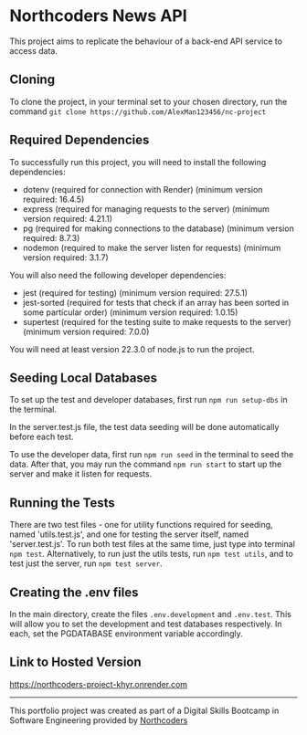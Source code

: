 # Northcoders News API

This project aims to replicate the behaviour of a back-end API service to access data.

## Cloning

To clone the project, in your terminal set to your chosen directory, run the command `git clone https://github.com/AlexMan123456/nc-project`

## Required Dependencies

To successfully run this project, you will need to install the following dependencies:
- dotenv (required for connection with Render) (minimum version required: 16.4.5)
- express (required for managing requests to the server) (minimum version required: 4.21.1)
- pg (required for making connections to the database) (minimum version required: 8.7.3)
- nodemon (required to make the server listen for requests) (minimum version required: 3.1.7)

You will also need the following developer dependencies:
- jest (required for testing) (minimum version required: 27.5.1)
- jest-sorted (required for tests that check if an array has been sorted in some particular order) (minimum version required: 1.0.15)
- supertest (required for the testing suite to make requests to the server) (minimum version required: 7.0.0)

You will need at least version 22.3.0 of node.js to run the project.

## Seeding Local Databases

To set up the test and developer databases, first run `npm run setup-dbs` in the terminal.

In the server.test.js file, the test data seeding will be done automatically before each test.

To use the developer data, first run `npm run seed` in the terminal to seed the data. After that, you may run the command `npm run start` to start up the server and make it listen for requests.

## Running the Tests

There are two test files - one for utility functions required for seeding, named 'utils.test.js', and one for testing the server itself, named 'server.test.js'. To run both test files at the same time, just type into terminal `npm test`. Alternatively, to run just the utils tests, run `npm test utils`, and to test just the server, run `npm test server`.

## Creating the .env files

In the main directory, create the files `.env.development` and `.env.test`. This will allow you to set the development and test databases respectively. In each, set the PGDATABASE environment variable accordingly.

## Link to Hosted Version

https://northcoders-project-khyr.onrender.com

--- 

This portfolio project was created as part of a Digital Skills Bootcamp in Software Engineering provided by [Northcoders](https://northcoders.com/)
